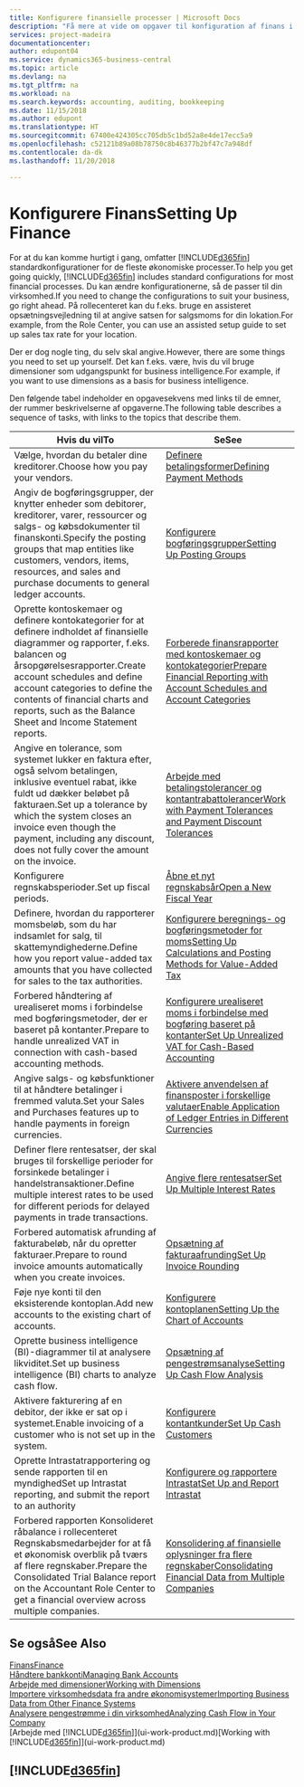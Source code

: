 ```yaml
---
title: Konfigurere finansielle processer | Microsoft Docs
description: "Få mere at vide om opgaver til konfiguration af finans i din virksomhed, der dækker alle dine regnskabs-, revisions- og bogholderibehov."
services: project-madeira
documentationcenter: 
author: edupont04
ms.service: dynamics365-business-central
ms.topic: article
ms.devlang: na
ms.tgt_pltfrm: na
ms.workload: na
ms.search.keywords: accounting, auditing, bookkeeping
ms.date: 11/15/2018
ms.author: edupont
ms.translationtype: HT
ms.sourcegitcommit: 67400e424305cc705db5c1bd52a8e4de17ecc5a9
ms.openlocfilehash: c52121b89a08b78750c8b46377b2bf47c7a948df
ms.contentlocale: da-dk
ms.lasthandoff: 11/20/2018

---
```

# <a name="setting-up-finance"></a><span data-ttu-id="19c04-103">Konfigurere Finans</span><span class="sxs-lookup"><span data-stu-id="19c04-103">Setting Up Finance</span></span>
<span data-ttu-id="19c04-104">For at du kan komme hurtigt i gang, omfatter [!INCLUDE[d365fin](includes/d365fin_md.md)] standardkonfigurationer for de fleste økonomiske processer.</span><span class="sxs-lookup"><span data-stu-id="19c04-104">To help you get going quickly, [!INCLUDE[d365fin](includes/d365fin_md.md)] includes standard configurations for most financial processes.</span></span> <span data-ttu-id="19c04-105">Du kan ændre konfigurationerne, så de passer til din virksomhed.</span><span class="sxs-lookup"><span data-stu-id="19c04-105">If you need to change the configurations to suit your business, go right ahead.</span></span> <span data-ttu-id="19c04-106">På rollecenteret kan du f.eks. bruge en assisteret opsætningsvejledning til at angive satsen for salgsmoms for din lokation.</span><span class="sxs-lookup"><span data-stu-id="19c04-106">For example, from the Role Center, you can use an assisted setup guide to set up sales tax rate for your location.</span></span>  

<span data-ttu-id="19c04-107">Der er dog nogle ting, du selv skal angive.</span><span class="sxs-lookup"><span data-stu-id="19c04-107">However, there are some things you need to set up yourself.</span></span> <span data-ttu-id="19c04-108">Det kan f.eks. være, hvis du vil bruge dimensioner som udgangspunkt for business intelligence.</span><span class="sxs-lookup"><span data-stu-id="19c04-108">For example, if you want to use dimensions as a basis for business intelligence.</span></span>  

<span data-ttu-id="19c04-109">Den følgende tabel indeholder en opgavesekvens med links til de emner, der rummer beskrivelserne af opgaverne.</span><span class="sxs-lookup"><span data-stu-id="19c04-109">The following table describes a sequence of tasks, with links to the topics that describe them.</span></span>

| <span data-ttu-id="19c04-110">Hvis du vil</span><span class="sxs-lookup"><span data-stu-id="19c04-110">To</span></span> | <span data-ttu-id="19c04-111">Se</span><span class="sxs-lookup"><span data-stu-id="19c04-111">See</span></span> |
| --- | --- |
| <span data-ttu-id="19c04-112">Vælge, hvordan du betaler dine kreditorer.</span><span class="sxs-lookup"><span data-stu-id="19c04-112">Choose how you pay your vendors.</span></span> |[<span data-ttu-id="19c04-113">Definere betalingsformer</span><span class="sxs-lookup"><span data-stu-id="19c04-113">Defining Payment Methods</span></span>](finance-payment-methods.md) |
| <span data-ttu-id="19c04-114">Angiv de bogføringsgrupper, der knytter enheder som debitorer, kreditorer, varer, ressourcer og salgs- og købsdokumenter til finanskonti.</span><span class="sxs-lookup"><span data-stu-id="19c04-114">Specify the posting groups that map entities like customers, vendors, items, resources, and sales and purchase documents to general ledger accounts.</span></span> |[<span data-ttu-id="19c04-115">Konfigurere bogføringsgrupper</span><span class="sxs-lookup"><span data-stu-id="19c04-115">Setting Up Posting Groups</span></span>](finance-posting-groups.md)|
|<span data-ttu-id="19c04-116">Oprette kontoskemaer og definere kontokategorier for at definere indholdet af finansielle diagrammer og rapporter, f.eks. balancen og årsopgørelsesrapporter.</span><span class="sxs-lookup"><span data-stu-id="19c04-116">Create account schedules and define account categories to define the contents of financial charts and reports, such as the Balance Sheet and Income Statement reports.</span></span>|[<span data-ttu-id="19c04-117">Forberede finansrapporter med kontoskemaer og kontokategorier</span><span class="sxs-lookup"><span data-stu-id="19c04-117">Prepare Financial Reporting with Account Schedules and Account Categories</span></span>](bi-how-work-account-schedule.md)|
|<span data-ttu-id="19c04-118">Angive en tolerance, som systemet lukker en faktura efter, også selvom betalingen, inklusive eventuel rabat, ikke fuldt ud dækker beløbet på fakturaen.</span><span class="sxs-lookup"><span data-stu-id="19c04-118">Set up a tolerance by which the system closes an invoice even though the payment, including any discount, does not fully cover the amount on the invoice.</span></span>|[<span data-ttu-id="19c04-119">Arbejde med betalingstolerancer og kontantrabattolerancer</span><span class="sxs-lookup"><span data-stu-id="19c04-119">Work with Payment Tolerances and Payment Discount Tolerances</span></span>](finance-payment-tolerance-and-payment-discount-tolerance.md)|
| <span data-ttu-id="19c04-120">Konfigurere regnskabsperioder.</span><span class="sxs-lookup"><span data-stu-id="19c04-120">Set up fiscal periods.</span></span> |[<span data-ttu-id="19c04-121">Åbne et nyt regnskabsår</span><span class="sxs-lookup"><span data-stu-id="19c04-121">Open a New Fiscal Year</span></span>](finance-how-open-new-fiscal-year.md) |
| <span data-ttu-id="19c04-122">Definere, hvordan du rapporterer momsbeløb, som du har indsamlet for salg, til skattemyndighederne.</span><span class="sxs-lookup"><span data-stu-id="19c04-122">Define how you report value-added tax amounts that you have collected for sales to the tax authorities.</span></span> |[<span data-ttu-id="19c04-123">Konfigurere beregnings- og bogføringsmetoder for moms</span><span class="sxs-lookup"><span data-stu-id="19c04-123">Setting Up Calculations and Posting Methods for Value-Added Tax</span></span>](finance-setup-vat.md)|
|<span data-ttu-id="19c04-124">Forbered håndtering af urealiseret moms i forbindelse med bogføringsmetoder, der er baseret på kontanter.</span><span class="sxs-lookup"><span data-stu-id="19c04-124">Prepare to handle unrealized VAT in connection with cash-based accounting methods.</span></span>|[<span data-ttu-id="19c04-125">Konfigurere urealiseret moms i forbindelse med bogføring baseret på kontanter</span><span class="sxs-lookup"><span data-stu-id="19c04-125">Set Up Unrealized VAT for Cash-Based Accounting</span></span>](finance-setup-unrealized-vat.md)|
| <span data-ttu-id="19c04-126">Angive salgs- og købsfunktioner til at håndtere betalinger i fremmed valuta.</span><span class="sxs-lookup"><span data-stu-id="19c04-126">Set your Sales and Purchases features up to handle payments in foreign currencies.</span></span>|[<span data-ttu-id="19c04-127">Aktivere anvendelsen af finansposter i forskellige valutaer</span><span class="sxs-lookup"><span data-stu-id="19c04-127">Enable Application of Ledger Entries in Different Currencies</span></span>](finance-how-enable-application-ledger-entries-different-currencies.md)
|<span data-ttu-id="19c04-128">Definer flere rentesatser, der skal bruges til forskellige perioder for forsinkede betalinger i handelstransaktioner.</span><span class="sxs-lookup"><span data-stu-id="19c04-128">Define multiple interest rates to be used for different periods for delayed payments in trade transactions.</span></span>|[<span data-ttu-id="19c04-129">Angive flere rentesatser</span><span class="sxs-lookup"><span data-stu-id="19c04-129">Set Up Multiple Interest Rates</span></span>](finance-how-to-set-up-multiple-interest-rates.md)|
|<span data-ttu-id="19c04-130">Forbered automatisk afrunding af fakturabeløb, når du opretter fakturaer.</span><span class="sxs-lookup"><span data-stu-id="19c04-130">Prepare to round invoice amounts automatically when you create invoices.</span></span>|[<span data-ttu-id="19c04-131">Opsætning af fakturaafrunding</span><span class="sxs-lookup"><span data-stu-id="19c04-131">Set Up Invoice Rounding</span></span>](finance-set-up-invoice-rounding.md)|
| <span data-ttu-id="19c04-132">Føje nye konti til den eksisterende kontoplan.</span><span class="sxs-lookup"><span data-stu-id="19c04-132">Add new accounts to the existing chart of accounts.</span></span> |[<span data-ttu-id="19c04-133">Konfigurere kontoplanen</span><span class="sxs-lookup"><span data-stu-id="19c04-133">Setting Up the Chart of Accounts</span></span>](finance-setup-chart-accounts.md) |
| <span data-ttu-id="19c04-134">Oprette business intelligence (BI)-diagrammer til at analysere likviditet.</span><span class="sxs-lookup"><span data-stu-id="19c04-134">Set up business intelligence (BI) charts to analyze cash flow.</span></span> |[<span data-ttu-id="19c04-135">Opsætning af pengestrømsanalyse</span><span class="sxs-lookup"><span data-stu-id="19c04-135">Setting Up Cash Flow Analysis</span></span>](finance-setup-cash-flow-analyses.md) |
|<span data-ttu-id="19c04-136">Aktivere fakturering af en debitor, der ikke er sat op i systemet.</span><span class="sxs-lookup"><span data-stu-id="19c04-136">Enable invoicing of a customer who is not set up in the system.</span></span>|[<span data-ttu-id="19c04-137">Konfigurere kontantkunder</span><span class="sxs-lookup"><span data-stu-id="19c04-137">Set Up Cash Customers</span></span>](finance-how-to-set-up-cash-customers.md)|
| <span data-ttu-id="19c04-138">Oprette Intrastatrapportering og sende rapporten til en myndighed</span><span class="sxs-lookup"><span data-stu-id="19c04-138">Set up Intrastat reporting, and submit the report to an authority</span></span> | [<span data-ttu-id="19c04-139">Konfigurere og rapportere Intrastat</span><span class="sxs-lookup"><span data-stu-id="19c04-139">Set Up and Report Intrastat</span></span>](finance-how-setup-report-intrastat.md)|
|<span data-ttu-id="19c04-140">Forbered rapporten Konsolideret råbalance i rollecenteret Regnskabsmedarbejder for at få et økonomisk overblik på tværs af flere regnskaber.</span><span class="sxs-lookup"><span data-stu-id="19c04-140">Prepare the Consolidated Trial Balance report on the Accountant Role Center to get a financial overview across multiple companies.</span></span>|[<span data-ttu-id="19c04-141">Konsolidering af finansielle oplysninger fra flere regnskaber</span><span class="sxs-lookup"><span data-stu-id="19c04-141">Consolidating Financial Data from Multiple Companies</span></span>](finance-consolidated-company-reporting.md)|

## <a name="see-also"></a><span data-ttu-id="19c04-142">Se også</span><span class="sxs-lookup"><span data-stu-id="19c04-142">See Also</span></span>
[<span data-ttu-id="19c04-143">Finans</span><span class="sxs-lookup"><span data-stu-id="19c04-143">Finance</span></span>](finance.md)  
[<span data-ttu-id="19c04-144">Håndtere bankkonti</span><span class="sxs-lookup"><span data-stu-id="19c04-144">Managing Bank Accounts</span></span>](bank-manage-bank-accounts.md)  
[<span data-ttu-id="19c04-145">Arbejde med dimensioner</span><span class="sxs-lookup"><span data-stu-id="19c04-145">Working with Dimensions</span></span>](finance-dimensions.md)  
[<span data-ttu-id="19c04-146">Importere virksomhedsdata fra andre økonomisystemer</span><span class="sxs-lookup"><span data-stu-id="19c04-146">Importing Business Data from Other Finance Systems</span></span>](across-import-data-configuration-packages.md)  
[<span data-ttu-id="19c04-147">Analysere pengestrømme i din virksomhed</span><span class="sxs-lookup"><span data-stu-id="19c04-147">Analyzing Cash Flow in Your Company</span></span>](finance-analyze-cash-flow.md)  
<span data-ttu-id="19c04-148">[Arbejde med [!INCLUDE[d365fin](includes/d365fin_md.md)]](ui-work-product.md)</span><span class="sxs-lookup"><span data-stu-id="19c04-148">[Working with [!INCLUDE[d365fin](includes/d365fin_md.md)]](ui-work-product.md)</span></span>  

## [!INCLUDE[d365fin](includes/free_trial_md.md)]  


